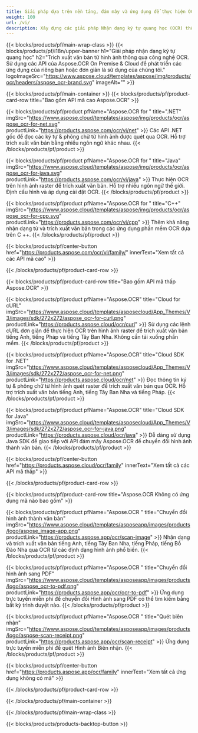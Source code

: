 ```yaml
---
title: Giải pháp dựa trên nền tảng, đám mây và ứng dụng để thực hiện OCR trên hình ảnh 
weight: 100
url: /vi/
description: Xây dựng các giải pháp Nhận dạng ký tự quang học (OCR) thông qua API mã cao hoặc SDK dựa trên đám mây. Hoặc sử dụng các ứng dụng đa nền tảng đơn giản của chúng tôi để trích xuất văn bản.
---
```


{{< blocks/products/pf/main-wrap-class >}}
{{< blocks/products/pf/i18n/upper-banner h1="Giải pháp nhận dạng ký tự quang học" h2="Trích xuất văn bản từ hình ảnh thông qua công nghệ OCR. Sử dụng các API của Aspose.OCR On Premise & Cloud để phát triển các ứng dụng của riêng bạn hoặc đơn giản là sử dụng của chúng tôi." logoImageSrc="https://www.aspose.cloud/templates/aspose/img/products/ocr/headers/aspose_ocr-brand.svg" imageAlt="" >}}

{{< blocks/products/pf/main-container >}}
{{< blocks/products/pf/product-card-row title="Bao gồm API mã cao Aspose.OCR" >}}

{{< blocks/products/pf/product pfName="Aspose.OCR for " title=".NET" imgSrc="https://www.aspose.cloud/templates/aspose/img/products/ocr/aspose_ocr-for-net.svg" productLink="https://products.aspose.com/ocr/vi/net" >}}
Các API .NET gốc để đọc các ký tự & phông chữ từ hình ảnh được quét qua OCR. Hỗ trợ trích xuất văn bản bằng nhiều ngôn ngữ khác nhau.
{{< /blocks/products/pf/product >}}

{{< blocks/products/pf/product pfName="Aspose.OCR for " title="Java" imgSrc="https://www.aspose.cloud/templates/aspose/img/products/ocr/aspose_ocr-for-java.svg" productLink="https://products.aspose.com/ocr/vi/java" >}}
Thực hiện OCR trên hình ảnh raster để trích xuất văn bản. Hỗ trợ nhiều ngôn ngữ thế giới. Định cấu hình và áp dụng cài đặt OCR.
{{< /blocks/products/pf/product >}}

{{< blocks/products/pf/product pfName="Aspose.OCR for " title="C++" imgSrc="https://www.aspose.cloud/templates/aspose/img/products/ocr/aspose_ocr-for-cpp.svg" productLink="https://products.aspose.com/ocr/vi/cpp" >}}
Thêm khả năng nhận dạng từ và trích xuất văn bản trong các ứng dụng phần mềm OCR dựa trên C ++.
{{< /blocks/products/pf/product >}}

{{< blocks/products/pf/center-button href="https://products.aspose.com/ocr/vi/family/" innerText="Xem tất cả các API mã cao" >}}

{{< /blocks/products/pf/product-card-row >}}

{{< blocks/products/pf/product-card-row title="Bao gồm API mã thấp Aspose.OCR" >}}

{{< blocks/products/pf/product pfName="Aspose.OCR" title="Cloud for cURL" imgSrc="https://www.aspose.cloud/templates/asposecloud/App_Themes/V3/images/sdk/272x272/aspose_ocr-for-curl.png" productLink="https://products.aspose.cloud/ocr/curl" >}}
Sử dụng các lệnh cURL đơn giản để thực hiện OCR trên hình ảnh raster để trích xuất văn bản tiếng Anh, tiếng Pháp và tiếng Tây Ban Nha. Không cần tải xuống phần mềm.
{{< /blocks/products/pf/product >}}

{{< blocks/products/pf/product pfName="Aspose.OCR" title="Cloud SDK for .NET" imgSrc="https://www.aspose.cloud/templates/asposecloud/App_Themes/V3/images/sdk/272x272/aspose_ocr-for-net.png" productLink="https://products.aspose.cloud/ocr/net" >}}
Đọc thông tin ký tự & phông chữ từ hình ảnh quét raster để trích xuất văn bản qua OCR. Hỗ trợ trích xuất văn bản tiếng Anh, tiếng Tây Ban Nha và tiếng Pháp.
{{< /blocks/products/pf/product >}}

{{< blocks/products/pf/product pfName="Aspose.OCR" title="Cloud SDK for Java" imgSrc="https://www.aspose.cloud/templates/asposecloud/App_Themes/V3/images/sdk/272x272/aspose_ocr-for-java.png" productLink="https://products.aspose.cloud/ocr/java" >}}
Dễ dàng sử dụng Java SDK để giao tiếp với API đám mây Aspose.OCR để chuyển đổi hình ảnh thành văn bản.
{{< /blocks/products/pf/product >}}

{{< blocks/products/pf/center-button href="https://products.aspose.cloud/ocr/family" innerText="Xem tất cả các API mã thấp" >}}

{{< /blocks/products/pf/product-card-row >}}

{{< blocks/products/pf/product-card-row title="Aspose.OCR Không có ứng dụng mã nào bao gồm" >}}

{{< blocks/products/pf/product pfName="Aspose.OCR " title="Chuyển đổi hình ảnh thành văn bản" imgSrc="https://www.aspose.cloud/templates/asposeapp/images/products/logo/aspose_image-app.png" productLink="https://products.aspose.app/ocr/scan-image" >}}
Nhận dạng và trích xuất văn bản tiếng Anh, tiếng Tây Ban Nha, tiếng Pháp, tiếng Bồ Đào Nha qua OCR từ các định dạng hình ảnh phổ biến.
{{< /blocks/products/pf/product >}}

{{< blocks/products/pf/product pfName="Aspose.OCR " title="Chuyển đổi hình ảnh sang PDF" imgSrc="https://www.aspose.cloud/templates/asposeapp/images/products/logo/aspose_ocr-to-pdf.png" productLink="https://products.aspose.app/ocr/ocr-to-pdf" >}}
Ứng dụng trực tuyến miễn phí để chuyển đổi Hình ảnh sang PDF có thể tìm kiếm bằng bất kỳ trình duyệt nào.
{{< /blocks/products/pf/product >}}

{{< blocks/products/pf/product pfName="Aspose.OCR " title="Quét biên nhận" imgSrc="https://www.aspose.cloud/templates/asposeapp/images/products/logo/aspose-scan-receipt.png" productLink="https://products.aspose.app/ocr/scan-receipt" >}}
Ứng dụng trực tuyến miễn phí để quét Hình ảnh Biên nhận.
{{< /blocks/products/pf/product >}}

{{< blocks/products/pf/center-button href="https://products.aspose.app/ocr/family" innerText="Xem tất cả ứng dụng không có mã" >}}

{{< /blocks/products/pf/product-card-row >}}

{{< /blocks/products/pf/main-container >}}


{{< /blocks/products/pf/main-wrap-class >}}

{{< blocks/products/products-backtop-button >}}
